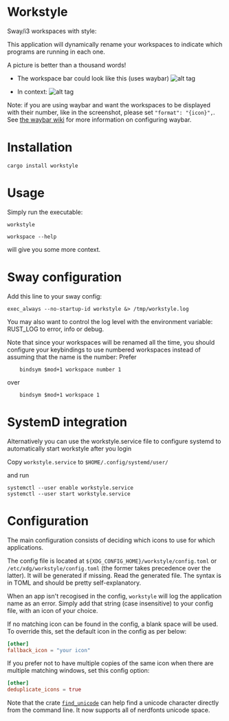 Workstyle
===

Sway/i3 workspaces with style:

This application will dynamically rename your workspaces to indicate which programs are running in each one.

A picture is better than a thousand words!

* The workspace bar could look like this (uses waybar)
![alt tag](https://github.com/pierrechevalier83/workstyle/blob/master/screenshots/bar.png)

* In context:
![alt tag](https://github.com/pierrechevalier83/workstyle/blob/master/screenshots/full.png)

Note: if you are using waybar and want the workspaces to be displayed with their number, like in the screenshot, please set `"format": "{icon}",`. See [the waybar wiki](https://github.com/Alexays/Waybar/wiki/Module:-Workspaces) for more information on configuring waybar.

Installation
===

```
cargo install workstyle
```

Usage
===

Simply run the executable:
```
workstyle
```

```
workspace --help
```
will give you some more context.

Sway configuration
===

Add this line to your sway config:
```
exec_always --no-startup-id workstyle &> /tmp/workstyle.log
```

You may also want to control the log level with the environment variable: RUST_LOG to error, info or debug.

Note that since your workspaces will be renamed all the time, you should configure your keybindings to use numbered workspaces instead of assuming that the name is the number:
Prefer
```
    bindsym $mod+1 workspace number 1
```
over
```
    bindsym $mod+1 workspace 1
```

SystemD integration
====

Alternatively you can use the workstyle.service file to configure systemd to automatically start workstyle after you login

Copy `workstyle.service` to `$HOME/.config/systemd/user/`

and run

```
systemctl --user enable workstyle.service
systemctl --user start workstyle.service
```

Configuration
===

The main configuration consists of deciding which icons to use for which applications.

The config file is located at `${XDG_CONFIG_HOME}/workstyle/config.toml` or `/etc/xdg/workstyle/config.toml` (the former takes precedence over the latter). It will be generated if missing. Read the generated file. The syntax is in TOML and should be pretty self-explanatory.

When an app isn't recogised in the config, `workstyle` will log the application name as an error.
Simply add that string (case insensitive) to your config file, with an icon of your choice.

If no matching icon can be found in the config, a blank space will be used.
To override this, set the default icon in the config as per below:
```toml
[other]
fallback_icon = "your icon"
```

If you prefer not to have multiple copies of the same icon when there are multiple matching windows, set this config option:
```toml
[other]
deduplicate_icons = true
```

Note that the crate [`find_unicode`](https://github.com/pierrechevalier83/find_unicode/) can help find a unicode character directly from the command line. It now supports all of nerdfonts unicode space.
